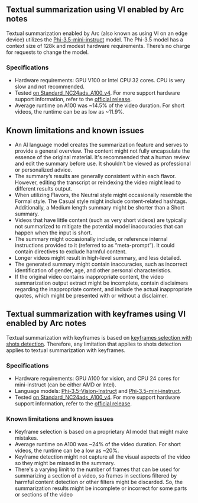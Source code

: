 ## Textual summarization using VI enabled by Arc notes

Textual summarization enabled by Arc (also known as using VI on an edge device) utilizes the [Phi-3.5-mini-instruct](https://huggingface.co/microsoft/Phi-3-mini-4k-instruct/tree/main) model. The Phi-3.5 model has a context size of 128k and modest hardware requirements. There’s no charge for requests to change the model.

### Specifications

- Hardware requirements: GPU V100 or Intel CPU 32 cores. CPU is very slow and not recommended.
- Tested [on Standard_NC24ads_A100_v4](/azure/virtual-machines/sizes/gpu-accelerated/nca100v4-series?tabs=sizebasic). For more support hardware support information, refer to the [official release](https://huggingface.co/microsoft/Phi-3.5-vision-instruct).
- Average runtime on A100 was ~14.5% of the video duration. For short videos, the runtime can be as low as ~11.9%.

## Known limitations and known issues

- An AI language model creates the summarization feature and serves to provide a general overview. The content might not fully encapsulate the essence of the original material. It's recommended that a human review and edit the summary before use. It shouldn’t be viewed as professional or personalized advice.
- The summary’s results are generally consistent within each flavor. However, editing the transcript or reindexing the video might lead to different results output.
- When utilizing Flavors, the Neutral style might occasionally resemble the Formal style. The Casual style might include content-related hashtags. Additionally, a Medium length summary might be shorter than a Short summary.
- Videos that have little content (such as very short videos) are typically not summarized to mitigate the potential model inaccuracies that can happen when the input is short.
- The summary might occasionally include, or reference internal instructions provided to it (referred to as “meta-prompt”). It could contain directives to exclude harmful content.
- Longer videos might result in high-level summary, and less detailed.
- The generated summary might contain inaccuracies, such as incorrect identification of gender, age, and other personal characteristics.
- If the original video contains inappropriate content, the video summarization output extract might be incomplete, contain disclaimers regarding the inappropriate content, and include the actual inappropriate quotes, which might be presented with or without a disclaimer.

## Textual summarization with keyframes using VI enabled by Arc notes

Textual summarization with keyframes is based on [keyframes selection with shots detection](/azure/azure-video-indexer/scene-shot-keyframe-detection-insight). Therefore, any limitation that applies to shots detection applies to textual summarization with keyframes.

### Specifications

- Hardware requirements: GPU A100 for vision, and CPU 24 cores for mini-instruct (can be either AMD or Intel).
- Language models: [Phi-3.5-Vision-Instruct](https://huggingface.co/microsoft/Phi-3.5-vision-instruct) and [Phi-3.5-mini-instruct](https://huggingface.co/microsoft/Phi-3.5-mini-instruct).
- Tested [on Standard_NC24ads_A100_v4](/azure/virtual-machines/sizes/gpu-accelerated/nca100v4-series?tabs=sizebasic). For more support hardware support information, refer to the [official release](https://huggingface.co/microsoft/Phi-3.5-vision-instruct).

### Known limitations and known issues 

- Keyframe selection is based on a proprietary AI model that might make mistakes.
- Average runtime on A100 was ~24% of the video duration. For short videos, the runtime can be a low as ~20%.
- Keyframe detection might not capture all the visual aspects of the video so they might be missed in the summary.
- There's a varying limit to the number of frames that can be used for summarizing a section of a video, so frames in sections filtered by harmful content detection or other filters might be discarded. So, the summarization results might be incomplete or incorrect for some parts or sections of the video

